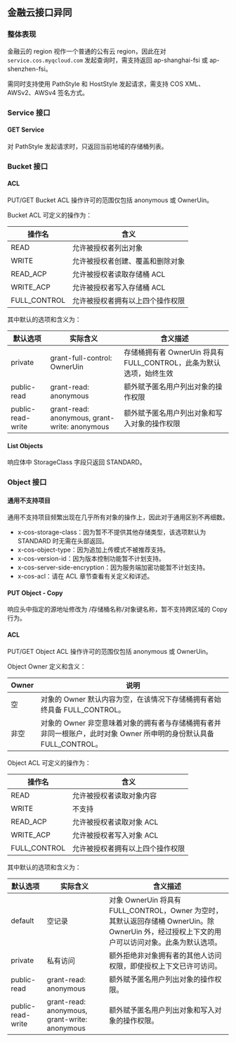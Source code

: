 ## 金融云接口异同

### 整体表现

金融云的 region 视作一个普通的公有云 region，因此在对 `service.cos.myqcloud.com` 发起查询时，需支持返回 ap-shanghai-fsi 或 ap-shenzhen-fsi。

需同时支持使用 PathStyle 和 HostStyle 发起请求，需支持 COS XML、AWSv2、AWSv4 签名方式。

### Service 接口

#### GET Service

对 PathStyle 发起请求时，只返回当前地域的存储桶列表。

### Bucket 接口

#### ACL

PUT/GET Bucket ACL 操作许可的范围仅包括 anonymous 或 OwnerUin。

Bucket ACL 可定义的操作为：

| 操作名       | 含义                             |
| ------------ | -------------------------------- |
| READ         | 允许被授权者列出对象             |
| WRITE        | 允许被授权者创建、覆盖和删除对象 |
| READ_ACP     | 允许被授权者读取存储桶 ACL       |
| WRITE_ACP    | 允许被授权者写入存储桶 ACL       |
| FULL_CONTROL | 允许被授权者拥有以上四个操作权限 |

其中默认的选项和含义为：

| 默认选项          | 实际含义                                      | 含义描述                                                     |
| ----------------- | --------------------------------------------- | ------------------------------------------------------------ |
| private           | grant-full-control: OwnerUin                  | 存储桶拥有者 OwnerUin 将具有 FULL_CONTROL，此条为默认选项，始终生效 |
| public-read       | grant-read: anonymous                         | 额外赋予匿名用户列出对象的操作权限                           |
| public-read-write | grant-read: anonymous, grant-write: anonymous | 额外赋予匿名用户列出对象和写入对象的操作权限                 |

#### List Objects

响应体中 StorageClass 字段只返回 STANDARD。

### Object 接口

#### 通用不支持项目

通用不支持项目频繁出现在几乎所有对象的操作上，因此对于通用区别不再细数。

- x-cos-storage-class：因为暂不不提供其他存储类型，该选项默认为 STANDARD 时无需在头部返回。
- x-cos-object-type：因为追加上传模式不被推荐支持。
- x-cos-version-id：因为版本控制功能暂不计划支持。
- x-cos-server-side-encryption：因为服务端加密功能暂不计划支持。
- x-cos-acl：请在 ACL 章节查看有关定义和详述。

#### PUT Object - Copy

响应头中指定的源地址修改为 /存储桶名称/对象键名称，暂不支持跨区域的 Copy 行为。

#### ACL

PUT/GET Object ACL 操作许可的范围仅包括 anonymous 或 OwnerUin。

Object Owner 定义和含义：

| Owner | 说明                                                         |
| ----- | ------------------------------------------------------------ |
| 空    | 对象的 Owner 默认内容为空，在该情况下存储桶拥有者始终具备 FULL_CONTROL。 |
| 非空  | 对象的 Owner 非空意味着对象的拥有者与存储桶拥有者并非同一根账户，此时对象 Owner 所申明的身份默认具备 FULL_CONTROL。 |

Object ACL 可定义的操作为：

| 操作名       | 含义                             |
| ------------ | -------------------------------- |
| READ         | 允许被授权者读取对象内容         |
| WRITE        | 不支持                           |
| READ_ACP     | 允许被授权者读取对象 ACL         |
| WRITE_ACP    | 允许被授权者写入对象 ACL         |
| FULL_CONTROL | 允许被授权者拥有以上四个操作权限 |

其中默认的选项和含义为：

| 默认选项          | 实际含义                                      | 含义描述                                                     |
| ----------------- | --------------------------------------------- | ------------------------------------------------------------ |
| default           | 空记录                                        | 对象 OwnerUin 将具有 FULL_CONTROL，Owner 为空时，其默认返回存储桶 OwnerUin。除 OwnerUin 外，经过授权上下文的用户可以访问对象。此条为默认选项。 |
| private           | 私有访问                                      | 额外拒绝非对象拥有者的其他人访问权限，即使授权上下文已许可访问。 |
| public-read       | grant-read: anonymous                         | 额外赋予匿名用户列出对象的操作权限。                         |
| public-read-write | grant-read: anonymous, grant-write: anonymous | 额外赋予匿名用户列出对象和写入对象的操作权限。               |
